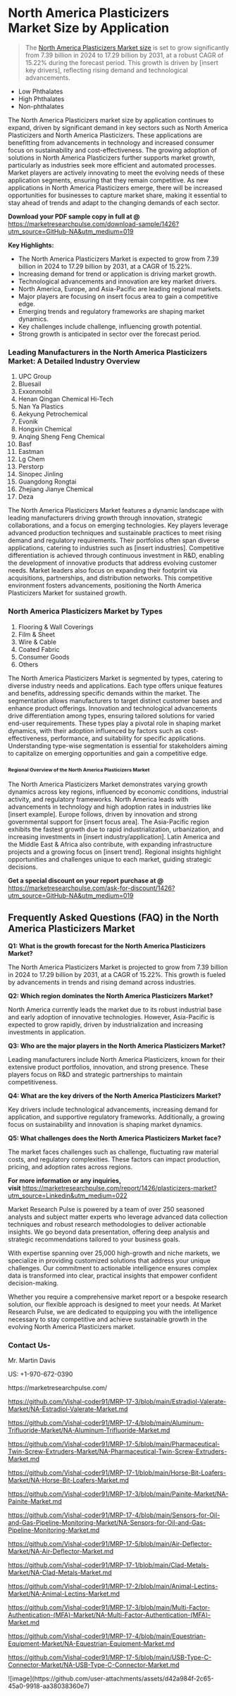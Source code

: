 <h1>North America Plasticizers Market&nbsp;Size by Application</h1><blockquote><p>The <a href="https://marketresearchpulse.com/download-sample/1426?utm_source=GitHub-NA&amp;utm_medium=019">North America Plasticizers Market size</a> is set to grow significantly from 7.39 billion in 2024 to 17.29 billion by 2031, at a robust CAGR of 15.22% during the forecast period. This growth is driven by [insert key drivers], reflecting rising demand and technological advancements.</p></blockquote><ul><li>Low Phthalates <li> High Phthalates <li> Non-phthalates</li></ul><p>The North America Plasticizers market size by application continues to expand, driven by significant demand in key sectors such as North America Plasticizers and North America Plasticizers. These applications are benefitting from advancements in technology and increased consumer focus on sustainability and cost-effectiveness. The growing adoption of solutions in North America Plasticizers further supports market growth, particularly as industries seek more efficient and automated processes. Market players are actively innovating to meet the evolving needs of these application segments, ensuring that they remain competitive. As new applications in North America Plasticizers emerge, there will be increased opportunities for businesses to capture market share, making it essential to stay ahead of trends and adapt to the changing demands of each sector.</p><p><strong>Download your PDF sample copy in full at @ </strong><a href="https://marketresearchpulse.com/download-sample/1426?utm_source=GitHub-NA&amp;utm_medium=019">https://marketresearchpulse.com/download-sample/1426?utm_source=GitHub-NA&amp;utm_medium=019</a></p><p><strong>Key Highlights: </strong></p><ul><li>The North America Plasticizers Market is expected to grow from 7.39 billion in 2024 to 17.29 billion by 2031, at a CAGR of 15.22%.</li><li>Increasing demand for trend or application is driving market growth.</li><li>Technological advancements and innovation are key market drivers.</li><li>North America, Europe, and Asia-Pacific are leading regional markets.</li><li>Major players are focusing on insert focus area to gain a competitive edge.</li><li>Emerging trends and regulatory frameworks are shaping market dynamics.</li><li>Key challenges include challenge, influencing growth potential.</li><li>Strong growth is anticipated in sector over the forecast period.</li></ul><h3>Leading Manufacturers in the North America Plasticizers Market: A Detailed Industry Overview</h3><ol><li>UPC Group</li><li>Bluesail</li><li>Exxonmobil</li><li>Henan Qingan Chemical Hi-Tech</li><li>Nan Ya Plastics</li><li>Aekyung Petrochemical</li><li>Evonik</li><li>Hongxin Chemical</li><li>Anqing Sheng Feng Chemical</li><li>Basf</li><li>Eastman</li><li>Lg Chem</li><li>Perstorp</li><li>Sinopec Jinling</li><li>Guangdong Rongtai</li><li>Zhejiang Jianye Chemical</li><li>Deza</li></ol><div class="flex max-w-full flex-col flex-grow"><div class="min-h-8 text-message flex w-full flex-col items-end gap-2 whitespace-normal break-words [.text-message+&amp;]:mt-5" dir="auto" data-message-author-role="assistant" data-message-id="fd8432e4-4910-450d-b182-61b7bfb0a01f" data-message-model-slug="gpt-4o"><div class="flex w-full flex-col gap-1 empty:hidden first:pt-[3px]"><div class="markdown prose w-full break-words dark:prose-invert light"><p>The North America Plasticizers Market features a dynamic landscape with leading manufacturers driving growth through innovation, strategic collaborations, and a focus on emerging technologies. Key players leverage advanced production techniques and sustainable practices to meet rising demand and regulatory requirements. Their portfolios often span diverse applications, catering to industries such as [insert industries]. Competitive differentiation is achieved through continuous investment in R&amp;D, enabling the development of innovative products that address evolving customer needs. Market leaders also focus on expanding their footprint via acquisitions, partnerships, and distribution networks. This competitive environment fosters advancements, positioning the North America Plasticizers Market for sustained growth.</p></div></div></div></div><h3>North America Plasticizers Market by Types</h3><ol><li>Flooring & Wall Coverings <li> Film & Sheet <li> Wire & Cable <li> Coated Fabric <li> Consumer Goods <li> Others</li></ol><div class="flex max-w-full flex-col flex-grow"><div class="min-h-8 text-message flex w-full flex-col items-end gap-2 whitespace-normal break-words [.text-message+&amp;]:mt-5" dir="auto" data-message-author-role="assistant" data-message-id="084470be-0bb7-4664-bddf-5156b4f41249" data-message-model-slug="gpt-4o-mini"><div class="flex w-full flex-col gap-1 empty:hidden first:pt-[3px]"><div class="markdown prose w-full break-words dark:prose-invert light"><p>The North America Plasticizers Market is segmented by types, catering to diverse industry needs and applications. Each type offers unique features and benefits, addressing specific demands within the market. The segmentation allows manufacturers to target distinct customer bases and enhance product offerings. Innovation and technological advancements drive differentiation among types, ensuring tailored solutions for varied end-user requirements. These types play a pivotal role in shaping market dynamics, with their adoption influenced by factors such as cost-effectiveness, performance, and suitability for specific applications. Understanding type-wise segmentation is essential for stakeholders aiming to capitalize on emerging opportunities and gain a competitive edge.</p></div></div></div></div><h3><span style="font-size: 11px;">Regional Overview of the North America Plasticizers Market</span></h3><div class="flex max-w-full flex-col flex-grow"><div class="min-h-8 text-message flex w-full flex-col items-end gap-2 whitespace-normal break-words [.text-message+&amp;]:mt-5" dir="auto" data-message-author-role="assistant" data-message-id="e9038762-ce64-4e30-91c9-9bd413514231" data-message-model-slug="gpt-4o-mini"><div class="flex w-full flex-col gap-1 empty:hidden first:pt-[3px]"><div class="markdown prose w-full break-words dark:prose-invert light"><p>The North America Plasticizers Market demonstrates varying growth dynamics across key regions, influenced by economic conditions, industrial activity, and regulatory frameworks. North America leads with advancements in technology and high adoption rates in industries like [insert example]. Europe follows, driven by innovation and strong governmental support for [insert focus area]. The Asia-Pacific region exhibits the fastest growth due to rapid industrialization, urbanization, and increasing investments in [insert industry/application]. Latin America and the Middle East &amp; Africa also contribute, with expanding infrastructure projects and a growing focus on [insert trend]. Regional insights highlight opportunities and challenges unique to each market, guiding strategic decisions.</p></div></div></div></div><p><strong>Get a special discount on your report purchase at @ </strong><a href="https://marketresearchpulse.com/ask-for-discount/1426?utm_source=GitHub-NA&amp;utm_medium=019">https://marketresearchpulse.com/ask-for-discount/1426?utm_source=GitHub-NA&amp;utm_medium=019</a></p><h2>Frequently Asked Questions (FAQ) in the North America Plasticizers Market</h2><p><strong>Q1: What is the growth forecast for the North America Plasticizers Market?</strong></p><p>The North America Plasticizers Market is projected to grow from 7.39 billion in 2024 to 17.29 billion by 2031, at a CAGR of 15.22%. This growth is fueled by advancements in trends and rising demand across industries.</p><p><strong>Q2: Which region dominates the North America Plasticizers Market?</strong></p><p>North America currently leads the market due to its robust industrial base and early adoption of innovative technologies. However, Asia-Pacific is expected to grow rapidly, driven by industrialization and increasing investments in application.</p><p><strong>Q3: Who are the major players in the North America Plasticizers Market?</strong></p><p>Leading manufacturers include North America Plasticizers, known for their extensive product portfolios, innovation, and strong presence. These players focus on R&amp;D and strategic partnerships to maintain competitiveness.</p><p><strong>Q4: What are the key drivers of the North America Plasticizers Market?</strong></p><p>Key drivers include technological advancements, increasing demand for application, and supportive regulatory frameworks. Additionally, a growing focus on sustainability and innovation is shaping market dynamics.</p><p><strong>Q5: What challenges does the North America Plasticizers Market face?</strong></p><p>The market faces challenges such as challenge, fluctuating raw material costs, and regulatory complexities. These factors can impact production, pricing, and adoption rates across regions.</p><p><strong>For more information or any inquiries, visit&nbsp;</strong><a href="https://marketresearchpulse.com/report/1426/plasticizers-market?utm_source=Linkedin&utm_medium=022">https://marketresearchpulse.com/report/1426/plasticizers-market?utm_source=Linkedin&utm_medium=022</a></p><p>Market Research Pulse is powered by a team of over 250 seasoned analysts and subject matter experts who leverage advanced data collection techniques and robust research methodologies to deliver actionable insights. We go beyond data presentation, offering deep analysis and strategic recommendations tailored to your business goals.</p><p>With expertise spanning over 25,000 high-growth and niche markets, we specialize in providing customized solutions that address your unique challenges. Our commitment to actionable intelligence ensures complex data is transformed into clear, practical insights that empower confident decision-making.</p><p>Whether you require a comprehensive market report or a bespoke research solution, our flexible approach is designed to meet your needs. At Market Research Pulse, we are dedicated to equipping you with the intelligence necessary to stay competitive and achieve sustainable growth in the evolving North America Plasticizers market.</p><h3><strong>Contact Us-</strong></h3><p>Mr. Martin Davis</p><p>US: +1-970-672-0390</p><p>https://marketresearchpulse.com/</p><p><a href="https://github.com/Vishal-coder91/MRP-17-3/blob/main/Estradiol-Valerate-Market/NA-Estradiol-Valerate-Market.md">https://github.com/Vishal-coder91/MRP-17-3/blob/main/Estradiol-Valerate-Market/NA-Estradiol-Valerate-Market.md</a></p><p><a href="https://github.com/Vishal-coder91/MRP-17-4/blob/main/Aluminum-Trifluoride-Market/NA-Aluminum-Trifluoride-Market.md">https://github.com/Vishal-coder91/MRP-17-4/blob/main/Aluminum-Trifluoride-Market/NA-Aluminum-Trifluoride-Market.md</a></p><p><a href="https://github.com/Vishal-coder91/MRP-17-5/blob/main/Pharmaceutical-Twin-Screw-Extruders-Market/NA-Pharmaceutical-Twin-Screw-Extruders-Market.md">https://github.com/Vishal-coder91/MRP-17-5/blob/main/Pharmaceutical-Twin-Screw-Extruders-Market/NA-Pharmaceutical-Twin-Screw-Extruders-Market.md</a></p><p><a href="https://github.com/Vishal-coder91/MRP-17-1/blob/main/Horse-Bit-Loafers-Market/NA-Horse-Bit-Loafers-Market.md">https://github.com/Vishal-coder91/MRP-17-1/blob/main/Horse-Bit-Loafers-Market/NA-Horse-Bit-Loafers-Market.md</a></p><p><a href="https://github.com/Vishal-coder91/MRP-17-3/blob/main/Painite-Market/NA-Painite-Market.md">https://github.com/Vishal-coder91/MRP-17-3/blob/main/Painite-Market/NA-Painite-Market.md</a></p><p><a href="https://github.com/Vishal-coder91/MRP-17-4/blob/main/Sensors-for-Oil-and-Gas-Pipeline-Monitoring-Market/NA-Sensors-for-Oil-and-Gas-Pipeline-Monitoring-Market.md">https://github.com/Vishal-coder91/MRP-17-4/blob/main/Sensors-for-Oil-and-Gas-Pipeline-Monitoring-Market/NA-Sensors-for-Oil-and-Gas-Pipeline-Monitoring-Market.md</a></p><p><a href="https://github.com/Vishal-coder91/MRP-17-5/blob/main/Air-Deflector-Market/NA-Air-Deflector-Market.md">https://github.com/Vishal-coder91/MRP-17-5/blob/main/Air-Deflector-Market/NA-Air-Deflector-Market.md</a></p><p><a href="https://github.com/Vishal-coder91/MRP-17-1/blob/main/Clad-Metals-Market/NA-Clad-Metals-Market.md">https://github.com/Vishal-coder91/MRP-17-1/blob/main/Clad-Metals-Market/NA-Clad-Metals-Market.md</a></p><p><a href="https://github.com/Vishal-coder91/MRP-17-2/blob/main/Animal-Lectins-Market/NA-Animal-Lectins-Market.md">https://github.com/Vishal-coder91/MRP-17-2/blob/main/Animal-Lectins-Market/NA-Animal-Lectins-Market.md</a></p><p><a href="https://github.com/Vishal-coder91/MRP-17-3/blob/main/Multi-Factor-Authentication-(MFA)-Market/NA-Multi-Factor-Authentication-(MFA)-Market.md">https://github.com/Vishal-coder91/MRP-17-3/blob/main/Multi-Factor-Authentication-(MFA)-Market/NA-Multi-Factor-Authentication-(MFA)-Market.md</a></p><p><a href="https://github.com/Vishal-coder91/MRP-17-4/blob/main/Equestrian-Equipment-Market/NA-Equestrian-Equipment-Market.md">https://github.com/Vishal-coder91/MRP-17-4/blob/main/Equestrian-Equipment-Market/NA-Equestrian-Equipment-Market.md</a></p><p><a href="https://github.com/Vishal-coder91/MRP-17-5/blob/main/USB-Type-C-Connector-Market/NA-USB-Type-C-Connector-Market.md">https://github.com/Vishal-coder91/MRP-17-5/blob/main/USB-Type-C-Connector-Market/NA-USB-Type-C-Connector-Market.md</a></p>
![image](https://github.com/user-attachments/assets/d42a984f-2c65-45a0-9918-aa38038360e7)
